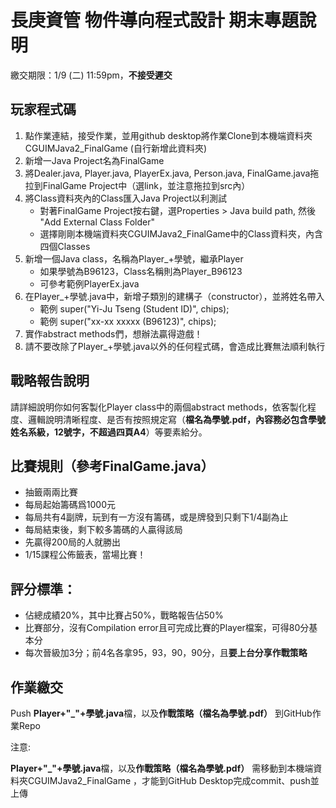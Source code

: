 # 長庚資管 物件導向程式設計 期末專題說明

繳交期限：1/9 (二) 11:59pm，**不接受遲交**

## 玩家程式碼

1. 點作業連結，接受作業，並用github desktop將作業Clone到本機端資料夾CGUIMJava2_FinalGame (自行新增此資料夾)
2. 新增一Java Project名為FinalGame
3. 將Dealer.java, Player.java, PlayerEx.java, Person.java, FinalGame.java拖拉到FinalGame Project中（選link，並注意拖拉到src內）
4. 將Class資料夾內的Class匯入Java Project以利測試
   - 對著FinalGame Project按右鍵，選Properties > Java build path, 然後 "Add External Class Folder"
   - 選擇剛剛本機端資料夾CGUIMJava2_FinalGame中的Class資料夾，內含四個Classes
5. 新增一個Java class，名稱為Player_+學號，繼承Player
   - 如果學號為B96123，Class名稱則為Player_B96123
   - 可參考範例PlayerEx.java
6. 在Player_+學號.java中，新增子類別的建構子（constructor），並將姓名帶入
   - 範例 super("Yi-Ju Tseng (Student ID)", chips);
   - 範例 super("xx-xx xxxxx (B96123)", chips);
7. 實作abstract methods們，想辦法贏得遊戲！
8. 請不要改除了Player_+學號.java以外的任何程式碼，會造成比賽無法順利執行

## 戰略報告說明

請詳細說明你如何客製化Player class中的兩個abstract methods，依客製化程度、邏輯說明清晰程度、是否有按照規定寫（**檔名為學號.pdf，內容務必包含學號姓名系級，12號字，不超過四頁A4**）等要素給分。

## 比賽規則（參考FinalGame.java）

- 抽籤兩兩比賽
- 每局起始籌碼爲1000元
- 每局共有4副牌，玩到有一方沒有籌碼，或是牌發到只剩下1/4副為止
- 每局結束後，剩下較多籌碼的人贏得該局
- 先贏得200局的人就勝出
- 1/15課程公佈籤表，當場比賽！

## 評分標準：

- 佔總成績20%，其中比賽占50%，戰略報告佔50%
- 比賽部分，沒有Compilation error且可完成比賽的Player檔案，可得80分基本分
- 每次晉級加3分；前4名各拿95，93，90，90分，且**要上台分享作戰策略**

## 作業繳交

Push **Player+"_"+學號.java**檔，以及**作戰策略（檔名為學號.pdf）** 到GitHub作業Repo

注意: 

**Player+"_"+學號.java**檔，以及**作戰策略（檔名為學號.pdf）** 需移動到本機端資料夾CGUIMJava2_FinalGame ，才能到GitHub Desktop完成commit、push並上傳

